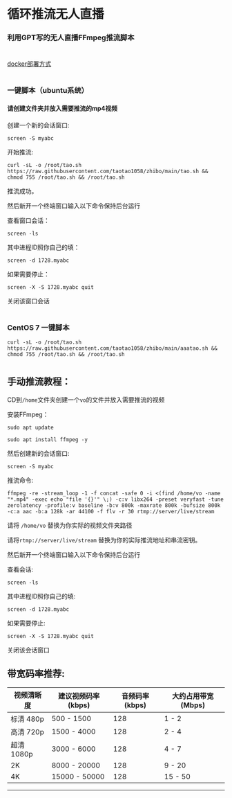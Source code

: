 # 循环推流无人直播


### 利用GPT写的无人直播FFmpeg推流脚本

#


[docker部署方式](https://github.com/taotao1058/Docker-Hub/blob/main/docker%20ffmpeg)


#


### 一键脚本（ubuntu系统）

#### 请创建文件夹并放入需要推流的mp4视频

创建一个新的会话窗口:

```
screen -S myabc
```


开始推流:

```
curl -sL -o /root/tao.sh https://raw.githubusercontent.com/taotao1058/zhibo/main/tao.sh && chmod 755 /root/tao.sh && /root/tao.sh
```

推流成功。



然后新开一个终端窗口输入以下命令保持后台运行

查看窗口会话：

```
screen -ls
```       

其中进程ID照你自己的填：

```
screen -d 1728.myabc
```     


如果需要停止：

```
screen -X -S 1728.myabc quit
```
关闭该窗口会话


#


#

###  CentOS 7 一键脚本



```
curl -sL -o /root/tao.sh https://raw.githubusercontent.com/taotao1058/zhibo/main/aaatao.sh && chmod 755 /root/tao.sh && /root/tao.sh
```

#


##  手动推流教程：
CD到```/home```文件夹创建一个```vo```的文件并放入需要推流的视频

安装FFmpeg：

 
```
sudo apt update
```


```
sudo apt install ffmpeg -y
```


然后创建新的会话窗口:


```
screen -S myabc
```


 推流命令:

 
```
ffmpeg -re -stream_loop -1 -f concat -safe 0 -i <(find /home/vo -name "*.mp4" -exec echo "file '{}'" \;) -c:v libx264 -preset veryfast -tune zerolatency -profile:v baseline -b:v 800k -maxrate 800k -bufsize 800k -c:a aac -b:a 128k -ar 44100 -f flv -r 30 rtmp://server/live/stream
```


请将 ```/home/vo``` 替换为你实际的视频文件夹路径

请将```rtmp://server/live/stream``` 替换为你的实际推流地址和串流密钥。



然后新开一个终端窗口输入以下命令保持后台运行

查看会话:

```
screen -ls
```       

其中进程ID照你自己的填:

```
screen -d 1728.myabc
```     

如果需要停止:

```
screen -X -S 1728.myabc quit
```
关闭该会话窗口



##  带宽码率推荐:

| 视频清晰度    | 建议视频码率 (kbps) | 音频码率 (kbps) | 大约占用带宽 (Mbps) |
|-------------|-------------------|----------------|------------------|
| 标清 480p  | 500 - 1500        | 128            | 1 - 2     |
| 高清 720p  | 1500 - 4000       | 128            | 2 - 4      |
| 超清 1080p | 3000 - 6000       | 128            | 4 - 7      |
| 2K           | 8000 - 20000      | 128            | 9 - 20     |
| 4K           | 15000 - 50000     | 128            | 15 - 50    |



---

